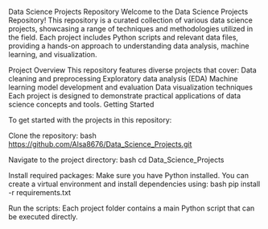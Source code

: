 Data Science Projects Repository
Welcome to the Data Science Projects Repository! This repository is a curated collection of various data science projects, showcasing a range of techniques and methodologies utilized in the field. Each project includes Python scripts and relevant data files, providing a hands-on approach to understanding data analysis, machine learning, and visualization.

Project Overview
This repository features diverse projects that cover:
Data cleaning and preprocessing
Exploratory data analysis (EDA)
Machine learning model development and evaluation
Data visualization techniques
Each project is designed to demonstrate practical applications of data science concepts and tools.
Getting Started

To get started with the projects in this repository:

Clone the repository:
bash
https://github.com/Alsa8676/Data_Science_Projects.git


Navigate to the project directory:
bash
cd Data_Science_Projects


Install required packages:
Make sure you have Python installed. You can create a virtual environment and install dependencies using:
bash
pip install -r requirements.txt


Run the scripts:
Each project folder contains a main Python script that can be executed directly.
